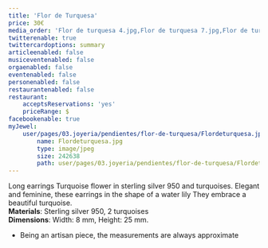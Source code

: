 ```yaml
---
title: 'Flor de Turquesa'
price: 30€
media_order: 'Flor de turquesa 4.jpg,Flor de turquesa 7.jpg,Flor de turquesa 5.jpg,Flor de turquesa 9.jpg'
twitterenable: true
twittercardoptions: summary
articleenabled: false
musiceventenabled: false
orgaenabled: false
eventenabled: false
personenabled: false
restaurantenabled: false
restaurant:
    acceptsReservations: 'yes'
    priceRange: $
facebookenable: true
myJewel:
    user/pages/03.joyeria/pendientes/flor-de-turquesa/Flordeturquesa.jpg:
        name: Flordeturquesa.jpg
        type: image/jpeg
        size: 242638
        path: user/pages/03.joyeria/pendientes/flor-de-turquesa/Flordeturquesa.jpg
---
```


Long earrings Turquoise flower in sterling silver 950 and turquoises.
Elegant and feminine, these earrings in the shape of a water lily
They embrace a beautiful turquoise.</br>
**Materials**: Sterling silver 950, 2 turquoises </br>
**Dimensions**: Width: 8 mm, Height: 25 mm.</br>
* Being an artisan piece, the measurements are always approximate